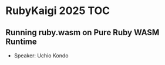 RubyKaigi 2025 TOC
==================

## Running ruby.wasm on Pure Ruby WASM Runtime

- Speaker: Uchio Kondo
